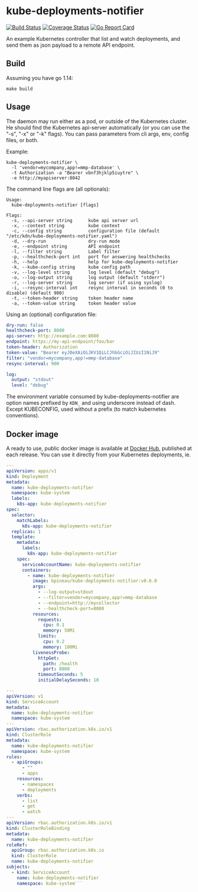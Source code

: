 # kube-deployments-notifier

[![Build Status](https://github.com/bpineau/kube-deployments-notifier/workflows/CI/badge.svg)](https://github.com/bpineau/kube-deployments-notifier/actions)
[![Coverage Status](https://coveralls.io/repos/github/bpineau/kube-deployments-notifier/badge.svg?branch=master)](https://coveralls.io/github/bpineau/kube-deployments-notifier?branch=master)
[![Go Report Card](https://goreportcard.com/badge/github.com/bpineau/kube-deployments-notifier)](https://goreportcard.com/report/github.com/bpineau/kube-deployments-notifier)

An example Kubernetes controller that list and watch deployments, and send
them as json payload to a remote API endpoint.

## Build

Assuming you have go 1.14:

```shell
make build
```

## Usage

The daemon may run either as a pod, or outside of the Kubernetes cluster.
He should find the Kubernetes api-server automatically (or you can use the
"-s", "-x" or "-k" flags). You can pass parameters from cli args, env, config
files, or both.

Example:
```
kube-deployments-notifier \
  -l 'vendor=mycompany,app!=mmp-database' \
  -t Authorization -a "Bearer vbnf3hjklp5iuytre" \
  -e http://myapiserver:8042 
```

The command line flags are (all optionals):
```
Usage:
  kube-deployments-notifier [flags]

Flags:
  -s, --api-server string      kube api server url
  -x, --context string         kube context
  -c, --config string          configuration file (default "/etc/kdn/kube-deployments-notifier.yaml")
  -d, --dry-run                dry-run mode
  -e, --endpoint string        API endpoint
  -l, --filter string          Label filter
  -p, --healthcheck-port int   port for answering healthchecks
  -h, --help                   help for kube-deployments-notifier
  -k, --kube-config string     kube config path
  -v, --log-level string       log level (default "debug")
  -o, --log-output string      log output (default "stderr")
  -r, --log-server string      log server (if using syslog)
  -i, --resync-interval int    resync interval in seconds (0 to disable) (default 900)
  -t, --token-header string    token header name
  -a, --token-value string     token header value
```

Using an (optional) configuration file:
```yaml
dry-run: false
healthcheck-port: 8080
api-server: http://example.com:8080
endpoint: https://my-api-endpoint/foo/bar
token-header: Authorization
token-value: "Bearer eyJ0eXAiOiJKV1QiLCJhbGciOiJIUzI1NiJ9"
filter: "vendor=mycompany,app!=mmp-database"
resync-interval: 900

log:
  output: "stdout"
  level: "debug"
```

The environment variable consumed by kube-deployments-notifier are option names prefixed
by ```KDN_``` and using underscore instead of dash. Except KUBECONFIG,
used without a prefix (to match kubernetes conventions).

## Docker image

A ready to use, public docker image is available at [Docker Hub](https://hub.docker.com/r/bpineau/kube-deployments-notifier/), published at each release.
You can use it directly from your Kubernetes deployments, ie.

```yaml
---
apiVersion: apps/v1
kind: Deployment
metadata:
  name: kube-deployments-notifier
  namespace: kube-system
  labels:
    k8s-app: kube-deployments-notifier
spec:
  selector:
    matchLabels:
      k8s-app: kube-deployments-notifier
  replicas: 1
  template:
    metadata:
      labels:
        k8s-app: kube-deployments-notifier
    spec:
      serviceAccountName: kube-deployments-notifier
      containers:
        - name: kube-deployments-notifier
          image: bpineau/kube-deployments-notifier:v0.6.0
          args:
            - --log-output=stdout
            - --filter=vendor=mycompany,app!=mmp-database
            - --endpoint=http://mycollector
            - --healthcheck-port=8080
          resources:
            requests:
              cpu: 0.1
              memory: 50Mi
            limits:
              cpu: 0.2
              memory: 100Mi
          livenessProbe:
            httpGet:
              path: /health
              port: 8080
            timeoutSeconds: 5
            initialDelaySeconds: 10

---
apiVersion: v1
kind: ServiceAccount
metadata:
  name: kube-deployments-notifier
  namespace: kube-system
---
apiVersion: rbac.authorization.k8s.io/v1
kind: ClusterRole
metadata:
  name: kube-deployments-notifier
  namespace: kube-system
rules:
  - apiGroups:
      - ""
      - apps
    resources:
      - namespaces
      - deployments
    verbs:
      - list
      - get
      - watch
---
apiVersion: rbac.authorization.k8s.io/v1
kind: ClusterRoleBinding
metadata:
  name: kube-deployments-notifier
roleRef:
  apiGroup: rbac.authorization.k8s.io
  kind: ClusterRole
  name: kube-deployments-notifier
subjects:
  - kind: ServiceAccount
    name: kube-deployments-notifier
    namespace: kube-system```
